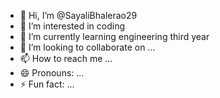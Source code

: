 - 👋 Hi, I’m @SayaliBhalerao29
- 👀 I’m interested in coding
- 🌱 I’m currently learning engineering third year
- 💞️ I’m looking to collaborate on ...
- 📫 How to reach me ...
- 😄 Pronouns: ...
- ⚡ Fun fact: ...

<!---
SayaliBhalerao29/SayaliBhalerao29 is a ✨ special ✨ repository because its `README.md` (this file) appears on your GitHub profile.
You can click the Preview link to take a look at your changes.
--->
